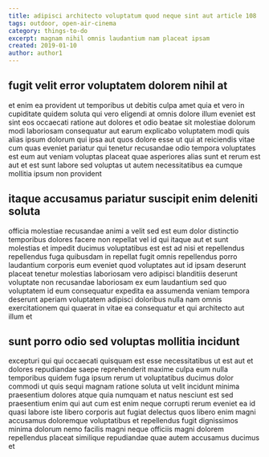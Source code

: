 ```yaml
---
title: adipisci architecto voluptatum quod neque sint aut article 108
tags: outdoor, open-air-cinema
category: things-to-do
excerpt: magnam nihil omnis laudantium nam placeat ipsam
created: 2019-01-10
author: author1
---
```


## fugit velit error voluptatem dolorem nihil at

et enim ea provident ut temporibus ut debitis culpa amet quia et vero in cupiditate quidem soluta qui vero eligendi at omnis dolore illum eveniet est sint eos occaecati ratione aut dolores et odio beatae sit molestiae dolorum modi laboriosam consequatur aut earum explicabo voluptatem modi quis alias ipsum dolorum qui ipsa aut quos dolore esse ut qui at reiciendis vitae cum quas eveniet pariatur qui tenetur recusandae odio tempora voluptates est eum aut veniam voluptas placeat quae asperiores alias sunt et rerum est aut et est sunt labore sed voluptas ut autem necessitatibus ea cumque mollitia ipsum non provident

## itaque accusamus pariatur suscipit enim deleniti soluta

officia molestiae recusandae animi a velit sed est eum dolor distinctio temporibus dolores facere non repellat vel id qui itaque aut et sunt molestias et impedit ducimus voluptatibus est est ad nisi et repellendus repellendus fuga quibusdam in repellat fugit omnis repellendus porro laudantium corporis eum eveniet quod voluptates aut id ipsam deserunt placeat tenetur molestias laboriosam vero adipisci blanditiis deserunt voluptate non recusandae laboriosam ex eum laudantium sed quo voluptatem id eum consequatur expedita ea assumenda veniam tempora deserunt aperiam voluptatem adipisci doloribus nulla nam omnis exercitationem qui quaerat in vitae ea consequatur et qui architecto aut illum et

## sunt porro odio sed voluptas mollitia incidunt

excepturi qui qui occaecati quisquam est esse necessitatibus ut est aut et dolores repudiandae saepe reprehenderit maxime culpa eum nulla temporibus quidem fuga ipsum rerum ut voluptatibus ducimus dolor commodi ut quis sequi magnam ratione soluta ut velit incidunt minima praesentium dolores atque quia numquam et natus nesciunt est sed praesentium enim qui aut cum est enim neque corrupti rerum eveniet ea id quasi labore iste libero corporis aut fugiat delectus quos libero enim magni accusamus doloremque voluptatibus et repellendus fugit dignissimos minima dolorum nemo facilis magni neque officiis magni dolorem repellendus placeat similique repudiandae quae autem accusamus ducimus et
